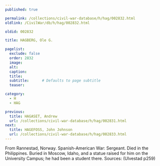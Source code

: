 ```yaml
---
published: true

permalink: /collections/civil-war-database/h/hag/002832.html
oldlink: /CivilWar/db/h/hag/002832.html

oldid: 002832

title: HAGBERG, Ole G.

pagelist:
  exclude: false
  order: 2832
  image: 
  alt:
  caption:
  title:
  subtitle:      # Defaults to page subtitle
  teaser:

category: 
  - H 
  - HAG

previous:
  title: HAGASET, Andrew
  url: /collections/civil-war-database/h/hag/002831.html  
next:
  title: HAGEFOSS, John Johnson
  url: /collections/civil-war-database/h/hag/002833.html   
---
```

From Rannestad, Norway. Spanish-American War: Sergeant. Died in the Philippines. Buried in Moscow, Idaho, and a statue raised for him on the University Campus; he had been a student there. Sources: (Ulvestad p259)